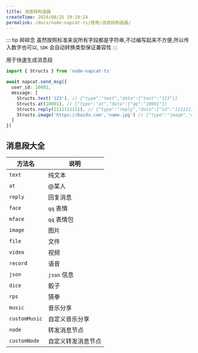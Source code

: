 ```yaml
---
title: 消息段构造器
createTime: 2024/08/25 19:19:24
permalink: /docs/node-napcat-ts/使用/消息段构造器/
---
```


::: tip 碎碎念
虽然按照标准来说所有字段都是字符串,不过编写起来不方便,所以传入数字也可以, `SDK` 会自动转换类型保证兼容性
:::

用于快速生成消息段

```typescript
import { Structs } from 'node-napcat-ts'

await napcat.send_msg({
  user_id: 10001,
  message: [
    Structs.text('123'), // {"type":"text","data":{"text":"123"}}
    Structs.at(10001), // {"type":"at","data":{"qq":"10001"}}
    Structs.reply(1111111111), // {"type":"reply","data":{"id":"1111111111"}}
    Structs.image('https://baidu.com','name.jpg') // {"type":"image","data":{"file":"https://baidu.com","name":"name.jpg"}}
  ]
})
```

## 消息段大全

| 方法名        | 说明               |
| ------------- | ------------------ |
| `text`        | 纯文本             |
| `at`          | @某人              |
| `reply`       | 回复消息           |
| `face`        | `qq` 表情          |
| `mface`       | `qq` 表情包        |
| `image`       | 图片               |
| `file`        | 文件               |
| `video`       | 视频               |
| `record`      | 语音               |
| `json`        | `json` 信息        |
| `dice`        | 骰子               |
| `rps`         | 猜拳               |
| `music`       | 音乐分享           |
| `customMusic` | 自定义音乐分享     |
| `node`        | 转发消息节点       |
| `customNode`  | 自定义转发消息节点 |
